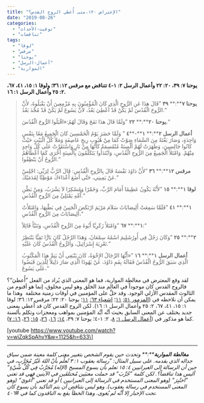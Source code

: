 ```yaml
---
title: "الإعتراض ١٢٠،متى أُعطي الروح القدس؟"
date: "2019-08-26"
categories: 
  - "توقيت-الأحداث"
  - "تناقضات"
tags: 
  - "لوقا"
  - "مرقس"
  - "يوحنا"
  - "أعمال-الرسل"
  - "المواربة"
---
```


**يوحنا ٧: ٣٩، ٢٠: ٢٢ وأعمال الرسل ٢: ١\-٤ تتناقض مع مرقس ١٢: ٣٦؛ ولوقا ١: ١٥، ٤١، ٦٧، ٢: ٢٥ وأعمال الرسل ١: ١٦.**

> **يوحنا** **٧****:** **٣٩** ”قَالَ هذَا عَنِ الرُّوحِ الَّذِي كَانَ الْمُؤْمِنُونَ بِهِ مُزْمِعِينَ أَنْ يَقْبَلُوهُ، لأَنَّ الرُّوحَ الْقُدُسَ لَمْ يَكُنْ قَدْ أُعْطِيَ بَعْدُ، لأَنَّ يَسُوعَ لَمْ يَكُنْ قَدْ مُجِّدَ بَعْدُ.“
> 
> **يوحنا** **٢٠****:** **٢٢** ”وَلَمَّا قَالَ هذَا نَفَخَ وَقَالَ لَهُمُ:«اقْبَلُوا الرُّوحَ الْقُدُسَ.“
> 
> **أعمال** **الرسل** **٢****:** **١****\-****٤** ” وَلَمَّا حَضَرَ يَوْمُ الْخَمْسِينَ كَانَ الْجَمِيعُ مَعًا بِنَفْسٍ وَاحِدَةٍ، وَصَارَ بَغْتَةً مِنَ السَّمَاءِ صَوْتٌ كَمَا مِنْ هُبُوبِ رِيحٍ عَاصِفَةٍ وَمَلأَ كُلَّ الْبَيْتِ حَيْثُ كَانُوا جَالِسِينَ، وَظَهَرَتْ لَهُمْ أَلْسِنَةٌ مُنْقَسِمَةٌ كَأَنَّهَا مِنْ نَارٍ وَاسْتَقَرَّتْ عَلَى كُلِّ وَاحِدٍ مِنْهُمْ. وَامْتَلأَ الْجَمِيعُ مِنَ الرُّوحِ الْقُدُسِ، وَابْتَدَأُوا يَتَكَلَّمُونَ بِأَلْسِنَةٍ أُخْرَى كَمَا أَعْطَاهُمُ الرُّوحُ أَنْ يَنْطِقُوا.“
> 
> **مرقس** **١٢****:** **٣٦** ”لأَنَّ دَاوُدَ نَفْسَهُ قَالَ بِالرُّوحِ الْقُدُسِ: قَالَ الرَّبُّ لِرَبِّي: اجْلِسْ عَنْ يَمِينِي، حَتَّى أَضَعَ أَعْدَاءَكَ مَوْطِئًا لِقَدَمَيْكَ.“
> 
> **لوقا** **١****:** **١٥** ”لأَنَّهُ يَكُونُ عَظِيمًا أَمَامَ الرَّبِّ، وَخَمْرًا وَمُسْكِرًا لاَ يَشْرَبُ، وَمِنْ بَطْنِ أُمِّهِ يَمْتَلِئُ مِنَ الرُّوحِ الْقُدُسِ.“
> 
> **١****:** **٤١** ”فَلَمَّا سَمِعَتْ أَلِيصَابَاتُ سَلاَمَ مَرْيَمَ ارْتَكَضَ الْجَنِينُ فِي بَطْنِهَا، وَامْتَلأَتْ أَلِيصَابَاتُ مِنَ الرُّوحِ الْقُدُسِ،“
> 
> **١****:** **٦٧** ”وَامْتَلأَ زَكَرِيَّا أَبُوهُ مِنَ الرُّوحِ الْقُدُسِ، وَتَنَبَّأَ قَائِلاً:“
> 
> **٢****:** **٢٥** ”وَكَانَ رَجُلٌ فِي أُورُشَلِيمَ اسْمُهُ سِمْعَانُ، وَهَذَا الرَّجُلُ كَانَ بَارًّا تَقِيًّا يَنْتَظِرُ تَعْزِيَةَ إِسْرَائِيلَ، وَالرُّوحُ الْقُدُسُ كَانَ عَلَيْهِ.“
> 
> **أعمال** **الرسل** **١****:** **١٦** ”«أَيُّهَا الرِّجَالُ الإِخْوَةُ، كَانَ يَنْبَغِي أَنْ يَتِمَّ هذَا الْمَكْتُوبُ الَّذِي سَبَقَ الرُّوحُ الْقُدُسُ فَقَالَهُ بِفَمِ دَاوُدَ، عَنْ يَهُوذَا الَّذِي صَارَ دَلِيلاً لِلَّذِينَ قَبَضُوا عَلَى يَسُوعَ،“

لقد وقع المعترض في مغالطة المواربة، فما هو المعنى الذي يُراد من الفعل ”أُعطيَ“؟ فالروح القدس كان موجوداً في العالم منذ الخلق وهو ليس مخلوق، إنما هو أقنوم من الثالوث المقدس الأزلي الوجود. وقد حلَّ على المؤمنين في أوقات زمنية مختلفة  وهذا ما يمكن أن نلاحظه في ([المزمور ٥١:](https://biblia.com/books/ar-vandyke/ps51.11) [١١](https://biblia.com/books/ar-vandyke/ps51.11)؛ [اشعياء ٦٣:](https://biblia.com/books/ar-vandyke/Is63.11) [١١](https://biblia.com/books/ar-vandyke/Is63.11)؛ يوحنا ٢٠: ٢٢؛ مرقس ١٢: ٣٦؛ لوقا ١: ١٥، ٤١، ٦٧، ٢: ٢٥ وأعمال الرسل ١: ١٦). لكن الروح القدس كان قد أُعطي بمعنى جديد يختلف عن المعنى السابق بحيث أنَّه أيَّد المؤمنين بمواهب ومعجزات وتكلم بألسنة كما هو مذكور في ([أعمال الرسل ١:](https://biblia.com/books/ar-vandyke/Ac1.8) [٨](https://biblia.com/books/ar-vandyke/Ac1.8)، ٢: ١\-٤؛ يوحنا ٧: ٣٩، [١٤:](https://biblia.com/books/ar-vandyke/Jn14.16) [١٦](https://biblia.com/books/ar-vandyke/Jn14.16)، [٢٦](https://biblia.com/books/ar-vandyke/Jn14.26)، [١٥:](https://biblia.com/books/ar-vandyke/Jn15.26) [٢٦](https://biblia.com/books/ar-vandyke/Jn15.26)، [١٦: ٧](https://biblia.com/books/ar-vandyke/Jn16.7)).

\[youtube https://www.youtube.com/watch?v=wiZqkSpAhvY&w=1125&h=633\]

* * *

_**مغالطة** **المواربة****:** وتحدث حين يقوم الشخص بتغيير معنى كلمة معينة ضمن سياق جداله الذي يقدمه. على سبيل المثال: ”رسالة يعقوب ١: ٣ تُعلِّم بأنّ اللهَ غَيْرُ مُجَرَّبٍ، في حين أن الرسالة إلى العبرانيين ٤: ١٥ تعلم بأن يسوع المسيح (الإله) مُجَرَّبٌ فِي كُلِّ شَيْءٍ“ أليس هذا تناقضاً؟. لكن كلمة ”جُرِّبَ“ قد حملت معنيَين مُختلفَين في الآيتين فهي قد تعني ”اختُبِرَ“ (وهو المعنى المستخدم في الرسالة إلى العبرانيين ) أو قد تعني ”أُغويَ“ (وهو المعنى المستخدم في رسالة يعقوب). وهو ليس بتناقض أن يتم التأكيد بأن يسوع كان تحت الإخبار إلا أنَّه لم يُغوى. وهذا الخطأ يقع به الناقدون كما في #٤٠٦._
